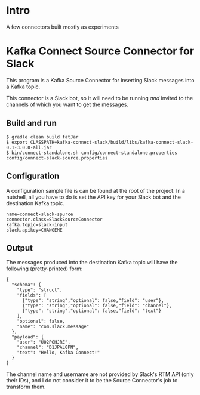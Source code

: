 # Intro

A few connectors built mostly as experiments

# Kafka Connect Source Connector for Slack

This program is a Kafka Source Connector for inserting Slack messages into a Kafka topic.

This connector is a Slack bot, so it will need to be running *and* invited to the channels of which you want to get the messages.

## Build and run

```
$ gradle clean build fatJar
$ export CLASSPATH=kafka-connect-slack/build/libs/kafka-connect-slack-0.1-3.0.0-all.jar
$ bin/connect-standalone.sh config/connect-standalone.properties config/connect-slack-source.properties
```

## Configuration

A configuration sample file is can be found at the root of the project. In a nutshell, all you have to do is set the API key for your Slack bot and the destination Kafka topic.

```
name=connect-slack-spurce
connector.class=SlackSourceConnector
kafka.topic=slack-input
slack.apikey=CHANGEME
```

## Output

The messages produced into the destination Kafka topic will have the following (pretty-printed) form:

```
{
  "schema": {
    "type": "struct",
    "fields": [
      {"type": "string","optional": false,"field": "user"},
      {"type": "string","optional": false,"field": "channel"},
      {"type": "string","optional": false,"field": "text"}
    ],
    "optional": false,
    "name": "com.slack.message"
  },
  "payload": {
    "user": "U02PGHJRE",
    "channel": "D1JPAL0PN",
    "text": "Hello, Kafka Connect!"
  }
}
```

The channel name and username are not provided by Slack's RTM API (only their IDs), and I do not consider it to be the Source Connector's job to transform them.
